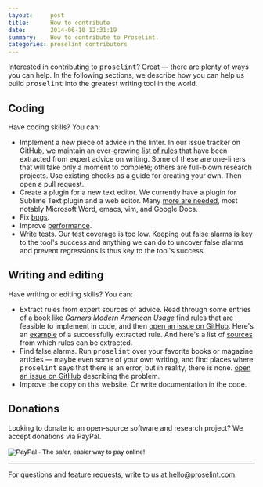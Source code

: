 ```yaml
---
layout:     post
title:      How to contribute
date:       2014-06-10 12:31:19
summary:    How to contribute to Proselint.
categories: proselint contributors
---
```


Interested in contributing to <tt>proselint</tt>? Great &mdash; there are plenty of ways you can help. In the following sections, we describe how you can help us build <tt>proselint</tt> into the greatest writing tool in the world.

## Coding
Have coding skills? You can:

+ Implement a new piece of advice in the linter. In our issue tracker on GitHub, we maintain an ever-growing [list of rules](https://github.com/amperser/proselint/labels/rule) that have been extracted from expert advice on writing. Some of these are one-liners that will take only a moment to complete; others are full-blown research projects. Use existing checks as a guide for creating your own. Then open a pull request.
+ Create a plugin for a new text editor. We currently have a plugin for Sublime Text plugin and a web editor. Many [more are needed](https://github.com/amperser/proselint/labels/plugin), most notably Microsoft Word, emacs, vim, and Google Docs.
+ Fix [bugs](https://github.com/amperser/proselint/labels/bug).
+ Improve [performance](https://github.com/amperser/proselint/labels/speed).
+ Write tests. Our test coverage is too low. Keeping out false alarms is key to the tool's success and anything we can do to uncover false alarms and prevent regressions is thus key to the tool's success.

## Writing and editing
Have writing or editing skills? You can:

+ Extract rules from expert sources of advice. Read through some entries of a book like *Garners Modern American Usage* find rules that are feasible to implement in code, and then [open an issue on GitHub](https://github.com/amperser/proselint/issues/new). Here's an [example](https://github.com/amperser/proselint/issues/163) of a successfully extracted rule. And here's a list of [sources](https://github.com/amperser/proselint/labels/extraction) from which rules can be extracted.
+ Find false alarms. Run <tt>proselint</tt> over your favorite books or magazine articles — maybe even some of your own writing, and find places where <tt>proselint</tt> says that there is an error, but in reality, there is none. [open an issue on GitHub](https://github.com/amperser/proselint/issues/new) describing the problem.
+ Improve the copy on this website. Or write documentation in the code.

## Donations
Looking to donate to an open-source software and research project? We accept donations via PayPal.

<form action="https://www.paypal.com/cgi-bin/webscr" method="post" target="_top">
<input type="hidden" name="cmd" value="_s-xclick">
<input type="hidden" name="hosted_button_id" value="A6WK2SEWRL4WJ">
<input type="image" src="https://www.paypalobjects.com/en_US/i/btn/btn_donateCC_LG.gif" border="0" name="submit" alt="PayPal - The safer, easier way to pay online!">
<img alt="" border="0" src="https://www.paypalobjects.com/en_US/i/scr/pixel.gif" width="1" height="1">
</form>


---

For questions and feature requests, write to us at <a href="mailto:hello@proselint.com">hello@proselint.com</a>.
